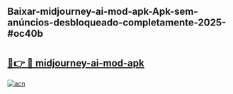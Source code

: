 ## Baixar-midjourney-ai-mod-apk-Apk-sem-anúncios-desbloqueado-completamente-2025-#oc40b

# <h2><a href="https://ainizakaria.my?title=midjourney-ai-mod-apk&ref=20M">🔗👉 🔴 midjourney-ai-mod-apk</a></h2>

[![acn](https://github.com/user-attachments/assets/0f9c940e-d8b0-45ae-aac7-cd30a18b3e1c)](https://ainizakaria.my?title=midjourney-ai-mod-apk&ref=20M)

